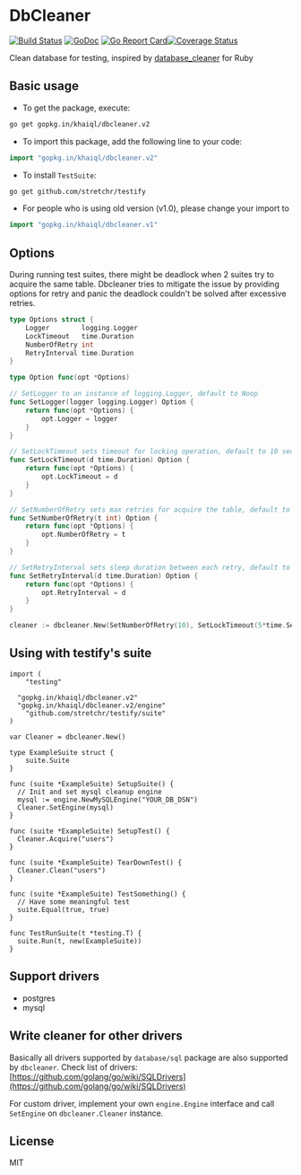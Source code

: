 # DbCleaner

[![Build Status](https://travis-ci.org/khaiql/dbcleaner.svg?branch=master)](https://travis-ci.org/khaiql/dbcleaner) [![GoDoc](https://godoc.org/github.com/khaiql/dbcleaner?status.svg)](https://godoc.org/github.com/khaiql/dbcleaner) [![Go Report Card](https://goreportcard.com/badge/github.com/khaiql/dbcleaner)](https://goreportcard.com/report/github.com/khaiql/dbcleaner)[![Coverage Status](https://coveralls.io/repos/github/khaiql/dbcleaner/badge.svg)](https://coveralls.io/github/khaiql/dbcleaner)

Clean database for testing, inspired by [database_cleaner](https://github.com/DatabaseCleaner/database_cleaner) for Ruby

## Basic usage

* To get the package, execute:

```bash
go get gopkg.in/khaiql/dbcleaner.v2
```

* To import this package, add the following line to your code:

```go
import "gopkg.in/khaiql/dbcleaner.v2"
```

* To install `TestSuite`:

```bash
go get github.com/stretchr/testify
```

* For people who is using old version (v1.0), please change your import to
```go
import "gopkg.in/khaiql/dbcleaner.v1"
```

## Options

During running test suites, there might be deadlock when 2 suites try to acquire the same table. Dbcleaner tries to
mitigate the issue by providing options for retry and panic the deadlock couldn't be solved after excessive retries.

```go
type Options struct {
	Logger        logging.Logger
	LockTimeout   time.Duration
	NumberOfRetry int
	RetryInterval time.Duration
}

type Option func(opt *Options)

// SetLogger to an instance of logging.Logger, default to Noop
func SetLogger(logger logging.Logger) Option {
	return func(opt *Options) {
		opt.Logger = logger
	}
}

// SetLockTimeout sets timeout for locking operation, default to 10 seconds
func SetLockTimeout(d time.Duration) Option {
	return func(opt *Options) {
		opt.LockTimeout = d
	}
}

// SetNumberOfRetry sets max retries for acquire the table, default to 5 times
func SetNumberOfRetry(t int) Option {
	return func(opt *Options) {
		opt.NumberOfRetry = t
	}
}

// SetRetryInterval sets sleep duration between each retry, default to 10 seconds
func SetRetryInterval(d time.Duration) Option {
	return func(opt *Options) {
		opt.RetryInterval = d
	}
}

cleaner := dbcleaner.New(SetNumberOfRetry(10), SetLockTimeout(5*time.Second))
```

## Using with testify's suite

```
import (
	"testing"

  "gopkg.in/khaiql/dbcleaner.v2"
  "gopkg.in/khaiql/dbcleaner.v2/engine"
	"github.com/stretchr/testify/suite"
)

var Cleaner = dbcleaner.New()

type ExampleSuite struct {
	suite.Suite
}

func (suite *ExampleSuite) SetupSuite() {
  // Init and set mysql cleanup engine
  mysql := engine.NewMySQLEngine("YOUR_DB_DSN")
  Cleaner.SetEngine(mysql)
}

func (suite *ExampleSuite) SetupTest() {
  Cleaner.Acquire("users")
}

func (suite *ExampleSuite) TearDownTest() {
  Cleaner.Clean("users")
}

func (suite *ExampleSuite) TestSomething() {
  // Have some meaningful test
  suite.Equal(true, true)
}

func TestRunSuite(t *testing.T) {
  suite.Run(t, new(ExampleSuite))
}
```

## Support drivers

* postgres
* mysql

## Write cleaner for other drivers

Basically all drivers supported by `database/sql` package are also supported by
`dbcleaner`. Check list of drivers:
[https://github.com/golang/go/wiki/SQLDrivers](https://github.com/golang/go/wiki/SQLDrivers)

For custom driver, implement your own `engine.Engine` interface and call `SetEngine` on `dbcleaner.Cleaner` instance.

## License

MIT
